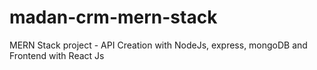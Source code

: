# madan-crm-mern-stack
MERN Stack project - API Creation with NodeJs, express, mongoDB and Frontend with React Js  
